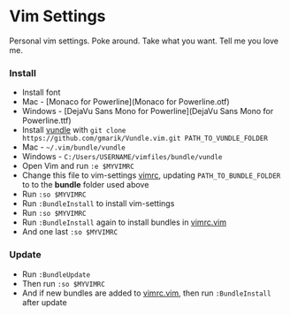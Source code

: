 # Vim Settings

Personal vim settings. Poke around. Take what you want. Tell me you love me.

### Install
- Install font
 - Mac - [Monaco for Powerline](Monaco for Powerline.otf)
 - Windows - [DejaVu Sans Mono for Powerline](DejaVu Sans Mono for Powerline.ttf)
- Install [vundle](https://github.com/gmarik/vundle) with ```git clone https://github.com/gmarik/Vundle.vim.git PATH_TO_VUNDLE_FOLDER```
 - Mac - ```~/.vim/bundle/vundle```
 - Windows - ```C:/Users/USERNAME/vimfiles/bundle/vundle```
- Open Vim and run ```:e $MYVIMRC```
- Change this file to vim-settings [vimrc](vimrc), updating ```PATH_TO_BUNDLE_FOLDER``` to to the **bundle** folder used above
- Run ```:so $MYVIMRC```
- Run ```:BundleInstall``` to install vim-settings
- Run ```:so $MYVIMRC```
- Run ```:BundleInstall``` again to install bundles in [vimrc.vim](vimrc.vim)
- And one last ```:so $MYVIMRC```

### Update
- Run ```:BundleUpdate```
- Then run ```:so $MYVIMRC```
- And if new bundles are added to [vimrc.vim](vimrc.vim), then run ```:BundleInstall``` after update
